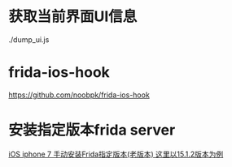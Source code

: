 # 获取当前界面UI信息
./dump_ui.js
# frida-ios-hook
https://github.com/noobpk/frida-ios-hook

# 安装指定版本frida server
[iOS iphone 7 手动安装Frida指定版本(老版本) 这里以15.1.2版本为例](https://blog.csdn.net/qq_26914291/article/details/129031855)
